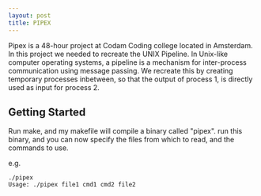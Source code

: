 ```yaml
---
layout: post
title: PIPEX
---
```


Pipex is a 48-hour project at Codam Coding college located in Amsterdam.
In this project we needed to recreate the UNIX Pipeline.
In Unix-like computer operating systems, a pipeline is a mechanism for
inter-process communication using message passing.
We recreate this by creating temporary processes inbetween, so that the output of
process 1, is directly used as input for process 2.

## Getting Started

Run make, and my makefile will compile a binary called "pipex".
run this binary, and you can now specify the files from which to read, and
the commands to use.

e.g.
```
./pipex
Usage: ./pipex file1 cmd1 cmd2 file2
```